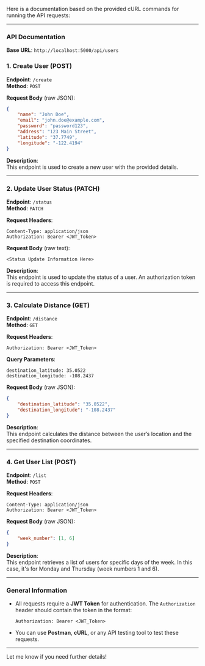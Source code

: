 Here is a documentation based on the provided cURL commands for running the API requests:

---

### API Documentation

**Base URL**: `http://localhost:5000/api/users`

### 1. **Create User (POST)**

**Endpoint**: `/create`  
**Method**: `POST`

**Request Body** (raw JSON):
```json
{
    "name": "John Doe",
    "email": "john.doe@example.com",
    "password": "password123",
    "address": "123 Main Street",
    "latitude": "37.7749",
    "longitude": "-122.4194"
}
```

**Description**:  
This endpoint is used to create a new user with the provided details.

---

### 2. **Update User Status (PATCH)**

**Endpoint**: `/status`  
**Method**: `PATCH`

**Request Headers**:
```plaintext
Content-Type: application/json
Authorization: Bearer <JWT_Token>
```

**Request Body** (raw text):
```plaintext
<Status Update Information Here>
```

**Description**:  
This endpoint is used to update the status of a user. An authorization token is required to access this endpoint.

---

### 3. **Calculate Distance (GET)**

**Endpoint**: `/distance`  
**Method**: `GET`

**Request Headers**:
```plaintext
Authorization: Bearer <JWT_Token>
```

**Query Parameters**:
```plaintext
destination_latitude: 35.0522
destination_longitude: -108.2437
```

**Request Body** (raw JSON):
```json
{
    "destination_latitude": "35.0522",
    "destination_longitude": "-108.2437"
}
```

**Description**:  
This endpoint calculates the distance between the user’s location and the specified destination coordinates.

---

### 4. **Get User List (POST)**

**Endpoint**: `/list`  
**Method**: `POST`

**Request Headers**:
```plaintext
Content-Type: application/json
Authorization: Bearer <JWT_Token>
```

**Request Body** (raw JSON):
```json
{
    "week_number": [1, 6]
}
```

**Description**:  
This endpoint retrieves a list of users for specific days of the week. In this case, it's for Monday and Thursday (week numbers 1 and 6).

---

### General Information

- All requests require a **JWT Token** for authentication. The `Authorization` header should contain the token in the format:
  ```plaintext
  Authorization: Bearer <JWT_Token>
  ```
- You can use **Postman**, **cURL**, or any API testing tool to test these requests.

---

Let me know if you need further details!
